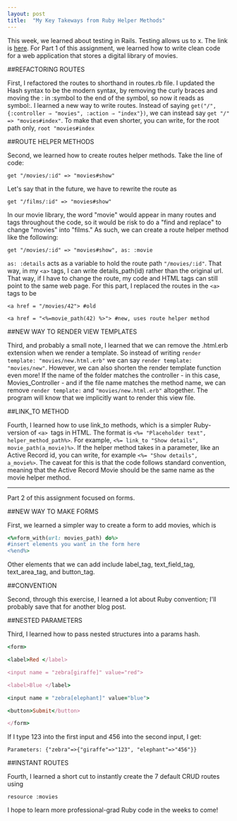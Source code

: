 ```yaml
---
layout: post
title:  "My Key Takeways from Ruby Helper Methods"
---
```


This week, we learned about testing in Rails. Testing allows us to x. The link is [here](https://guides.rubyonrails.org/testing.html). For Part 1 of this assignment, we learned how to write clean code for a web application that stores a digital library of movies. 

##REFACTORING ROUTES

First, I refactored the routes to shorthand in routes.rb file. I updated the Hash syntax to be the modern syntax, by removing the curly braces and moving the : in :symbol to the end of the symbol, so now it reads as symbol:. I learned a new way to write routes. Instead of saying `get("/", {:controller ⇒ "movies", :action ⇒ "index"})`, we can instead say `get "/" => "movies#index"`. To make that even shorter, you can write, for the root path only, `root "movies#index`

##ROUTE HELPER METHODS

Second, we learned how to create routes helper methods. Take the line of code: 

`get "/movies/:id" => "movies#show"`

Let's say that in the future, we have to rewrite the route as

`get "/films/:id" => "movies#show"`

In our movie library, the word "movie" would appear in many routes and tags throughout the code, so it would be risk to do a "find and replace" to change "movies" into "films." As such, we can create a route helper method like the following:

`get "/movies/:id" => "movies#show", as: :movie`

```as: :details``` acts as a variable to hold the route path ```"/movies/:id"```. That way, in my ```<a>``` tags, I can write details_path(id) rather than the original url. That way, if I have to change the route, my code and HTML tags can still point to the same web page. For this part, I replaced the routes in the ```<a>``` tags to be 

`<a href = "/movies/42"> #old`

`<a href = "<%=movie_path(42) %>"> #new, uses route helper method`

##NEW WAY TO RENDER VIEW TEMPLATES

Third, and probably a small note, I learned that we can remove the .html.erb extension when we render a template. So instead of writing `render template: "movies/new.html.erb"` we can say `render template: "movies/new"`. However, we can also shorten the render template function even more! If the name of the folder matches the controller - in this case, Movies_Controller - and if the file name matches the method name, we can remove `render template:` and `"movies/new.html.erb"` altogether. The program will know that we implicitly want to render this view file.

##LINK_TO METHOD

Fourth, I learned how to use link_to methods, which is a simpler Ruby-version of ```<a> ```tags in HTML. The format is `<%= "Placeholder text", helper_method_path%>`. For example, `<%= link_to "Show details", movie_path(a_movie)%>`. If the helper method takes in a parameter, like an Active Record id, you can write, for example `<%= "Show details", a_movie%>`. The caveat for this is that the code follows standard convention, meaning that the Active Record Movie should be the same name as the movie helper method. 

---

Part 2 of this assignment focused on forms. 

##NEW WAY TO MAKE FORMS

First, we learned a simpler way to create a form to add movies, which is 

```ruby
<%=form_with(url: movies_path) do%>
#insert elements you want in the form here
<%end%>
```

Other elements that we can add include label_tag, text_field_tag, text_area_tag, and button_tag. 

##CONVENTION

Second, through this exercise, I learned a lot about Ruby convention; I'll probably save that for another blog post. 

##NESTED PARAMETERS

Third, I learned how to pass nested structures into a params hash. 

```ruby
<form>

<label>Red </label>

<input name = "zebra[giraffe]" value="red">

<label>Blue </label>

<input name = "zebra[elephant]" value="blue">

<button>Submit</button>

</form>
```

If I type 123 into the first input and 456 into the second input, I get:

`Parameters: {"zebra"=>{"giraffe"=>"123", "elephant"=>"456"}}`

##INSTANT ROUTES

Fourth, I learned a short cut to instantly create the 7 default CRUD routes using 

`resource :movies`

I hope to learn more professional-grad Ruby code in the weeks to come!
